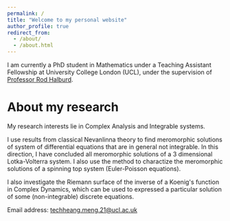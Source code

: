```yaml
---
permalink: /
title: "Welcome to my personal website"
author_profile: true
redirect_from: 
  - /about/
  - /about.html
---
```


I am currently a PhD student in Mathematics under a Teaching Assistant Fellowship at University College London (UCL), under the supervision of [Professor Rod Halburd](https://www.ucl.ac.uk/~ucahrha/).

About my research
======
My research interests lie in Complex Analysis and Integrable systems. 

I use results from classical Nevanlinna theory to find meromorphic solutions of system of differential equations that are in general not integrable. In this direction, I have concluded all meromorphic solutions of a 3 dimensional Lotka-Volterra system. I also use the method to charactize the meromorphic solutions of a spinning top system (Euler-Poisson equations).

I also investigate the Riemann surface of the inverse of a Koenig's function in Complex Dynamics, which can be used to expressed a particular solution of some (non-integrable) discrete equations.

Email address: techheang.meng.21@ucl.ac.uk


